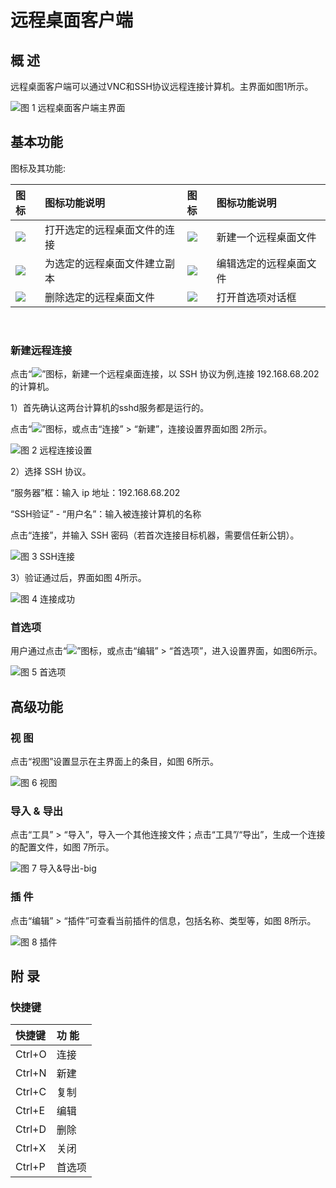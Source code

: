 # 远程桌面客户端
## 概 述
远程桌面客户端可以通过VNC和SSH协议远程连接计算机。主界面如图1所示。

![图 1 远程桌面客户端主界面](image/1.png)
<br>

## 基本功能
图标及其功能:

|图标	|图标功能说明|	图标|	图标功能说明
| :------------ | :------------ | :------------ | :------------ |
|![](image/icon1.png)|打开选定的远程桌面文件的连接	|![](image/icon5.png)|	新建一个远程桌面文件
|![](image/icon2.png)|为选定的远程桌面文件建立副本	|![](image/icon6.png)|	编辑选定的远程桌面文件
|![](image/icon3.png)|删除选定的远程桌面文件	|![](image/icon7.png)|	打开首选项对话框

<br>

### 新建远程连接
点击“![](image/icon5.png)”图标，新建一个远程桌面连接，以 SSH 协议为例,连接 192.168.68.202 的计算机。

1）首先确认这两台计算机的sshd服务都是运行的。

点击“![](image/icon5.png)”图标，或点击“连接” > “新建”，连接设置界面如图 2所示。

![图 2 远程连接设置](image/2.png)

2）选择 SSH 协议。

“服务器”框：输入 ip 地址：192.168.68.202

“SSH验证” - “用户名”：输入被连接计算机的名称

点击“连接”，并输入 SSH 密码（若首次连接目标机器，需要信任新公钥）。

![图 3 SSH连接](image/3.png)

3）验证通过后，界面如图 4所示。

![图 4 连接成功](image/4.png)

### 首选项
用户通过点击“![](image/icon7.png)”图标，或点击“编辑” > “首选项”，进入设置界面，如图6所示。

![图 5 首选项](image/5.png)
<br>

## 高级功能
### 视 图
点击“视图”设置显示在主界面上的条目，如图 6所示。

![图 6 视图](image/6.png)

### 导入 & 导出
点击“工具” > “导入”，导入一个其他连接文件；点击“工具”/“导出”，生成一个连接的配置文件，如图 7所示。

![图 7 导入&导出-big](image/7.png)

### 插 件
点击“编辑” > “插件”可查看当前插件的信息，包括名称、类型等，如图 8所示。

![图 8 插件](image/8.png)
<br>

## 附 录
### 快捷键

| 快捷键 | 功 能 |
| :------------ | :------------ |
|Ctrl+O | 连接
|Ctrl+N | 新建
|Ctrl+C | 复制
|Ctrl+E | 编辑
|Ctrl+D | 删除
|Ctrl+X | 关闭
|Ctrl+P | 首选项
